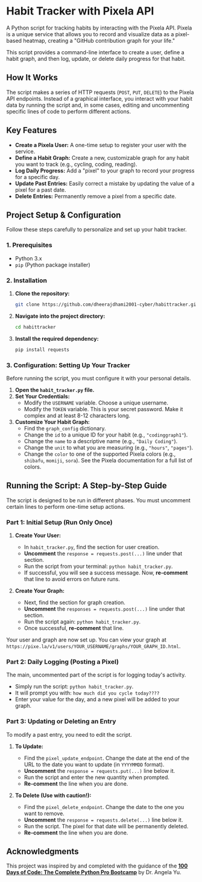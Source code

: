 # Habit Tracker with Pixela API

A Python script for tracking habits by interacting with the Pixela API. Pixela is a unique service that allows you to record and visualize data as a pixel-based heatmap, creating a "GitHub contribution graph for your life."

This script provides a command-line interface to create a user, define a habit graph, and then log, update, or delete daily progress for that habit.

## How It Works

The script makes a series of HTTP requests (`POST`, `PUT`, `DELETE`) to the Pixela API endpoints. Instead of a graphical interface, you interact with your habit data by running the script and, in some cases, editing and uncommenting specific lines of code to perform different actions.

## Key Features

-   **Create a Pixela User:** A one-time setup to register your user with the service.
-   **Define a Habit Graph:** Create a new, customizable graph for any habit you want to track (e.g., cycling, coding, reading).
-   **Log Daily Progress:** Add a "pixel" to your graph to record your progress for a specific day.
-   **Update Past Entries:** Easily correct a mistake by updating the value of a pixel for a past date.
-   **Delete Entries:** Permanently remove a pixel from a specific date.

## Project Setup & Configuration

Follow these steps carefully to personalize and set up your habit tracker.

### 1. Prerequisites

-   Python 3.x
-   `pip` (Python package installer)

### 2. Installation

1.  **Clone the repository:**
    ```bash
    git clone https://github.com/dheerajdhami2001-cyber/habittracker.git
    ```

2.  **Navigate into the project directory:**
    ```bash
    cd habittracker
    ```

3.  **Install the required dependency:**
    ```bash
    pip install requests
    ```

### 3. Configuration: Setting Up Your Tracker

Before running the script, you must configure it with your personal details.

1.  **Open the `habit_tracker.py` file.**
2.  **Set Your Credentials:**
    -   Modify the `USERNAME` variable. Choose a unique username.
    -   Modify the `TOKEN` variable. This is your secret password. Make it complex and at least 8-12 characters long.
3.  **Customize Your Habit Graph:**
    -   Find the `graph_config` dictionary.
    -   Change the `id` to a unique ID for your habit (e.g., `"codinggraph1"`).
    -   Change the `name` to a descriptive name (e.g., `"Daily Coding"`).
    -   Change the `unit` to what you are measuring (e.g., `"hours"`, `"pages"`).
    -   Change the `color` to one of the supported Pixela colors (e.g., `shibafu`, `momiji`, `sora`). See the Pixela documentation for a full list of colors.

## Running the Script: A Step-by-Step Guide

The script is designed to be run in different phases. You must uncomment certain lines to perform one-time setup actions.

### Part 1: Initial Setup (Run Only Once)

1.  **Create Your User:**
    -   In `habit_tracker.py`, find the section for user creation.
    -   **Uncomment** the `response = requests.post(...)` line under that section.
    -   Run the script from your terminal: `python habit_tracker.py`.
    -   If successful, you will see a success message. Now, **re-comment** that line to avoid errors on future runs.

2.  **Create Your Graph:**
    -   Next, find the section for graph creation.
    -   **Uncomment** the `responses = requests.post(...)` line under that section.
    -   Run the script again: `python habit_tracker.py`.
    -   Once successful, **re-comment** that line.

Your user and graph are now set up. You can view your graph at `https://pixe.la/v1/users/YOUR_USERNAME/graphs/YOUR_GRAPH_ID.html`.

### Part 2: Daily Logging (Posting a Pixel)

The main, uncommented part of the script is for logging today's activity.
-   Simply run the script: `python habit_tracker.py`.
-   It will prompt you with: `how much did you cycle today????`
-   Enter your value for the day, and a new pixel will be added to your graph.

### Part 3: Updating or Deleting an Entry

To modify a past entry, you need to edit the script.

1.  **To Update:**
    -   Find the `pixel_update_endpoint`. Change the date at the end of the URL to the date you want to update (in `YYYYMMDD` format).
    -   **Uncomment** the `response = requests.put(...)` line below it.
    -   Run the script and enter the new quantity when prompted.
    -   **Re-comment** the line when you are done.

2.  **To Delete (Use with caution!):**
    -   Find the `pixel_delete_endpoint`. Change the date to the one you want to remove.
    -   **Uncomment** the `response = requests.delete(...)` line below it.
    -   Run the script. The pixel for that date will be permanently deleted.
    -   **Re-comment** the line when you are done.

## Acknowledgments

This project was inspired by and completed with the guidance of the **[100 Days of Code: The Complete Python Pro Bootcamp](https://www.udemy.com/course/100-days-of-code/)** by Dr. Angela Yu.
